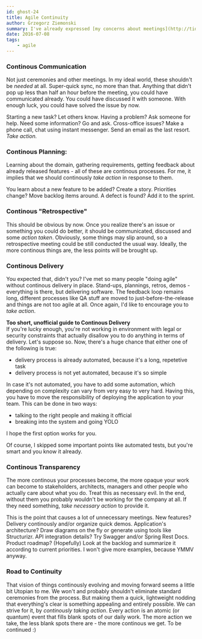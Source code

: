 ```yaml
---
id: ghost-24
title: Agile Continuity
author: Grzegorz Ziemonski
summary: I've already expressed [my concerns about meetings](http://tidyjava.com/very-important-meetings/), but I think there's more to say in terms of agile processes. Putting these things into practice is essential to being a good software developer. I've worked in Scrum and Scrum-like environments for a while and I have a feeling that we lack something - **continuity**.
date: 2016-07-08
tags:
    - agile
---
```

### Continous Communication

Not just ceremonies and other meetings. In my ideal world, these shouldn't be *needed* at all. Super-quick sync, no more than that. Anything that didn't pop up less than half an hour before the meeting, you could have communicated already. You could have discussed it with someone. With enough luck, you could have solved the issue by now.

Starting a new task? Let others know. Having a problem? Ask someone for help. Need some information? Go and ask. Cross-office issues? Make a phone call, chat using instant messenger. Send an email as the last resort. *Take action.*

### Continous Planning:

Learning about the domain, gathering requirements, getting feedback about already released features - all of these are continous processes. For me, it implies that we should continously *take action* in response to them.

You learn about a new feature to be added? Create a story. Priorities change? Move backlog items around. A defect is found? Add it to the sprint.

### Continous "Retrospective"

This should be obvious by now. Once you realize there's an issue or something you could do better, it should be communicated, discussed and some *action taken*. Obviously, some things may slip around, so a retrospective meeting could be still conducted the usual way. Ideally, the more continous things are, the less points will be brought up.

### Continous Delivery

You expected that, didn't you? I've met so many people "doing agile" without continous delivery in place. Stand-ups, plannings, retros, demos - everything is there, but delivering software. The feedback loop remains long, different processes like QA stuff are moved to just-before-the-release and things are not too agile at all. Once again, I'd like to encourage you to *take action*.

**Too short, unofficial guide to Continous Delivery**  
If you're lucky enough, you're not working in environment with legal or security constraints that actually disallow you to do anything in terms of delivery. Let's suppose so. Now, there's a huge chance that either one of the following is true:

* delivery process is already automated, because it's a long, repetetive task
* delivery process is not yet automated, because it's so simple

In case it's not automated, you have to add some automation, which depending on complexity can vary from very easy to very hard. Having this, you have to move the responsibility of deploying the application to your team. This can be done in two ways:

* talking to the right people and making it official
* breaking into the system and going YOLO

I hope the first option works for you.

Of course, I skipped some important points like automated tests, but you're smart and you know it already.

### Continous Transparency

The more continous your processes become, the more opaque your work can become to stakeholders, architects, managers and other people who actually care about what you do. Treat this as necessary evil. In the end, without them you probably wouldn't be working for the company at all. If they need something, *take necessary action* to provide it.

This is the point that causes a lot of unnecessary meetings. New features? Delivery continously and/or organize quick demos. Application's architecture? Draw diagrams on the fly or generate using tools like Structurizr. API integration details? Try Swagger and/or Spring Rest Docs. Product roadmap? (Hopefully) Look at the backlog and summarize it according to current priorities. I won't give more examples, because YMMV anyway.

### Road to Continuity

That vision of things continously evolving and moving forward seems a little bit Utopian to me. We won't and probably shouldn't eliminate standard ceremonies from the process. But making them a quick, lightweight nodding that everything's clear is something appealing and entirely possible. We can strive for it, by *continously taking action*. Every action is an atomic (or quantum) event that fills blank spots of our daily work. The more action we take, the less blank spots there are - the more continous we get. To be continued :)